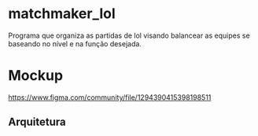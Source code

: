 # matchmaker_lol

Programa que organiza as partidas de lol visando balancear  as equipes se baseando no nível e na função desejada.

# Mockup

https://www.figma.com/community/file/1294390415398198511

## Arquitetura
